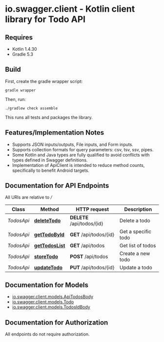 # io.swagger.client - Kotlin client library for Todo API

## Requires

* Kotlin 1.4.30
* Gradle 5.3

## Build

First, create the gradle wrapper script:

```
gradle wrapper
```

Then, run:

```
./gradlew check assemble
```

This runs all tests and packages the library.

## Features/Implementation Notes

* Supports JSON inputs/outputs, File inputs, and Form inputs.
* Supports collection formats for query parameters: csv, tsv, ssv, pipes.
* Some Kotlin and Java types are fully qualified to avoid conflicts with types defined in Swagger definitions.
* Implementation of ApiClient is intended to reduce method counts, specifically to benefit Android targets.

<a name="documentation-for-api-endpoints"></a>
## Documentation for API Endpoints

All URIs are relative to */*

Class | Method | HTTP request | Description
------------ | ------------- | ------------- | -------------
*TodosApi* | [**deleteTodo**](docs/TodosApi.md#deletetodo) | **DELETE** /api/todos/{id} | Delete a todo
*TodosApi* | [**getTodoById**](docs/TodosApi.md#gettodobyid) | **GET** /api/todos/{id} | Get a specific todo
*TodosApi* | [**getTodosList**](docs/TodosApi.md#gettodoslist) | **GET** /api/todos | Get list of todos
*TodosApi* | [**storeTodo**](docs/TodosApi.md#storetodo) | **POST** /api/todos | Create a new todo
*TodosApi* | [**updateTodo**](docs/TodosApi.md#updatetodo) | **PUT** /api/todos/{id} | Update a todo

<a name="documentation-for-models"></a>
## Documentation for Models

 - [io.swagger.client.models.ApiTodosBody](docs/ApiTodosBody.md)
 - [io.swagger.client.models.Todo](docs/Todo.md)
 - [io.swagger.client.models.TodosIdBody](docs/TodosIdBody.md)

<a name="documentation-for-authorization"></a>
## Documentation for Authorization

All endpoints do not require authorization.
